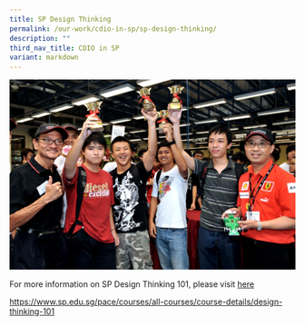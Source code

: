```yaml
---
title: SP Design Thinking
permalink: /our-work/cdio-in-sp/sp-design-thinking/
description: ""
third_nav_title: CDIO in SP
variant: markdown
---
```

![CDIO Racing Challenge 2009](/images/CP_09113.jpg)

For more information on SP Design Thinking 101, please visit 
[here](https://www.sp.edu.sg/pace/courses/all-courses/course-details/design-thinking-101)

https://www.sp.edu.sg/pace/courses/all-courses/course-details/design-thinking-101